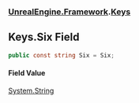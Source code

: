 ### [UnrealEngine.Framework](./UnrealEngine-Framework.md 'UnrealEngine.Framework').[Keys](./Keys.md 'UnrealEngine.Framework.Keys')
## Keys.Six Field
  
```csharp
public const string Six = Six;
```
#### Field Value
[System.String](https://docs.microsoft.com/en-us/dotnet/api/System.String 'System.String')  
